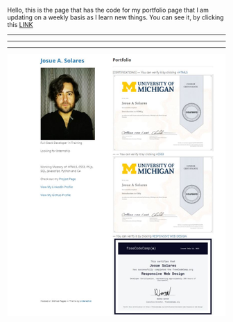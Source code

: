 Hello,
this is the page that has the code for my portfolio page that I am updating on a weekly basis as I learn new things.
You can see it, by clicking this <a href="https://mr-clean-code.github.io/">LINK</a>
_____________________
---
---
<img src ="images/Port_Page.JPG?raw=true"/>
